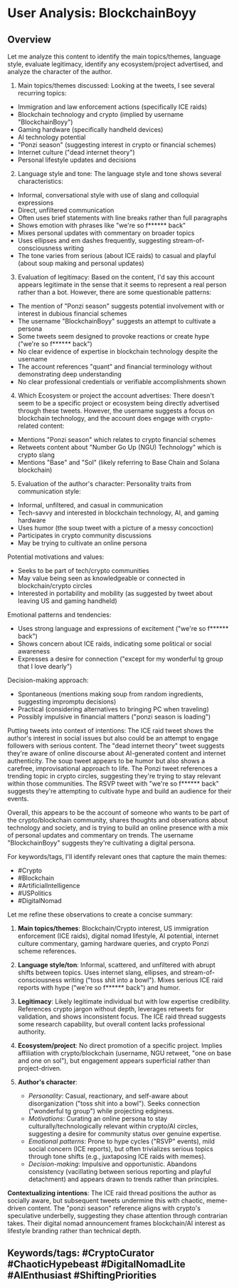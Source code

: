 # User Analysis: BlockchainBoyy

## Overview

<think>
Let me analyze this content to identify the main topics/themes, language style, evaluate legitimacy, identify any ecosystem/project advertised, and analyze the character of the author.

1. Main topics/themes discussed:
Looking at the tweets, I see several recurring topics:
- Immigration and law enforcement actions (specifically ICE raids)
- Blockchain technology and crypto (implied by username "BlockchainBoyy")
- Gaming hardware (specifically handheld devices)
- AI technology potential
- "Ponzi season" (suggesting interest in crypto or financial schemes)
- Internet culture ("dead internet theory")
- Personal lifestyle updates and decisions

2. Language style and tone:
The language style and tone shows several characteristics:
- Informal, conversational style with use of slang and colloquial expressions
- Direct, unfiltered communication
- Often uses brief statements with line breaks rather than full paragraphs
- Shows emotion with phrases like "we're so f****** back" 
- Mixes personal updates with commentary on broader topics
- Uses ellipses and em dashes frequently, suggesting stream-of-consciousness writing
- The tone varies from serious (about ICE raids) to casual and playful (about soup making and personal updates)

3. Evaluation of legitimacy:
Based on the content, I'd say this account appears legitimate in the sense that it seems to represent a real person rather than a bot. However, there are some questionable patterns:
- The mention of "Ponzi season" suggests potential involvement with or interest in dubious financial schemes
- The username "BlockchainBoyy" suggests an attempt to cultivate a persona
- Some tweets seem designed to provoke reactions or create hype ("we're so f****** back")
- No clear evidence of expertise in blockchain technology despite the username
- The account references "quant" and financial terminology without demonstrating deep understanding
- No clear professional credentials or verifiable accomplishments shown

4. Which Ecosystem or project the account advertises:
There doesn't seem to be a specific project or ecosystem being directly advertised through these tweets. However, the username suggests a focus on blockchain technology, and the account does engage with crypto-related content:
- Mentions "Ponzi season" which relates to crypto financial schemes
- Retweets content about "Number Go Up (NGU) Technology" which is crypto slang
- Mentions "Base" and "Sol" (likely referring to Base Chain and Solana blockchain)

5. Evaluation of the author's character:
Personality traits from communication style:
- Informal, unfiltered, and casual in communication
- Tech-savvy and interested in blockchain technology, AI, and gaming hardware
- Uses humor (the soup tweet with a picture of a messy concoction)
- Participates in crypto community discussions
- May be trying to cultivate an online persona

Potential motivations and values:
- Seeks to be part of tech/crypto communities
- May value being seen as knowledgeable or connected in blockchain/crypto circles
- Interested in portability and mobility (as suggested by tweet about leaving US and gaming handheld)

Emotional patterns and tendencies:
- Uses strong language and expressions of excitement ("we're so f****** back")
- Shows concern about ICE raids, indicating some political or social awareness
- Expresses a desire for connection ("except for my wonderful tg group that I love dearly")

Decision-making approach:
- Spontaneous (mentions making soup from random ingredients, suggesting impromptu decisions)
- Practical (considering alternatives to bringing PC when traveling)
- Possibly impulsive in financial matters ("ponzi season is loading")

Putting tweets into context of intentions:
The ICE raid tweet shows the author's interest in social issues but also could be an attempt to engage followers with serious content.
The "dead internet theory" tweet suggests they're aware of online discourse about AI-generated content and internet authenticity.
The soup tweet appears to be humor but also shows a carefree, improvisational approach to life.
The Ponzi tweet references a trending topic in crypto circles, suggesting they're trying to stay relevant within those communities.
The RSVP tweet with "we're so f****** back" suggests they're attempting to cultivate hype and build an audience for their events.

Overall, this appears to be the account of someone who wants to be part of the crypto/blockchain community, shares thoughts and observations about technology and society, and is trying to build an online presence with a mix of personal updates and commentary on trends. The username "BlockchainBoyy" suggests they're cultivating a digital persona.

For keywords/tags, I'll identify relevant ones that capture the main themes:
- #Crypto
- #Blockchain
- #ArtificialIntelligence
- #USPolitics
- #DigitalNomad

Let me refine these observations to create a concise summary:
</think>

1. **Main topics/themes**: Blockchain/Crypto interest, US immigration enforcement (ICE raids), digital nomad lifestyle, AI potential, internet culture commentary, gaming hardware queries, and crypto Ponzi scheme references. 

2. **Language style/ton**: Informal, scattered, and unfiltered with abrupt shifts between topics. Uses internet slang, ellipses, and stream-of-consciousness writing ("toss shit into a bowl"). Mixes serious ICE raid reports with hype ("we're so f****** back") and humor.

3. **Legitimacy**: Likely legitimate individual but with low expertise credibility. References crypto jargon without depth, leverages retweets for validation, and shows inconsistent focus. The ICE raid thread suggests some research capability, but overall content lacks professional authority.

4. **Ecosystem/project**: No direct promotion of a specific project. Implies affiliation with crypto/blockchain (username, NGU retweet, "one on base and one on sol"), but engagement appears superficial rather than project-driven.

5. **Author's character**:
   - *Personality*: Casual, reactionary, and self-aware about disorganization ("toss shit into a bowl"). Seeks connection ("wonderful tg group") while projecting edginess.
   - *Motivations*: Curating an online persona to stay culturally/technologically relevant within crypto/AI circles, suggesting a desire for community status over genuine expertise.
   - *Emotional patterns*: Prone to hype cycles ("RSVP" events), mild social concern (ICE reports), but often trivializes serious topics through tone shifts (e.g., juxtaposing ICE raids with memes).
   - *Decision-making*: Impulsive and opportunistic. Abandons consistency (vacillating between serious reporting and playful detachment) and appears drawn to trends rather than principles.

**Contextualizing intentions**: The ICE raid thread positions the author as socially aware, but subsequent tweets undermine this with chaotic, meme-driven content. The "ponzi season" reference aligns with crypto's speculative underbelly, suggesting they chase attention through contrarian takes. Their digital nomad announcement frames blockchain/AI interest as lifestyle branding rather than technical depth.

**Keywords/tags**: #CryptoCurator #ChaoticHypebeast #DigitalNomadLite #AIEnthusiast #ShiftingPriorities
---
